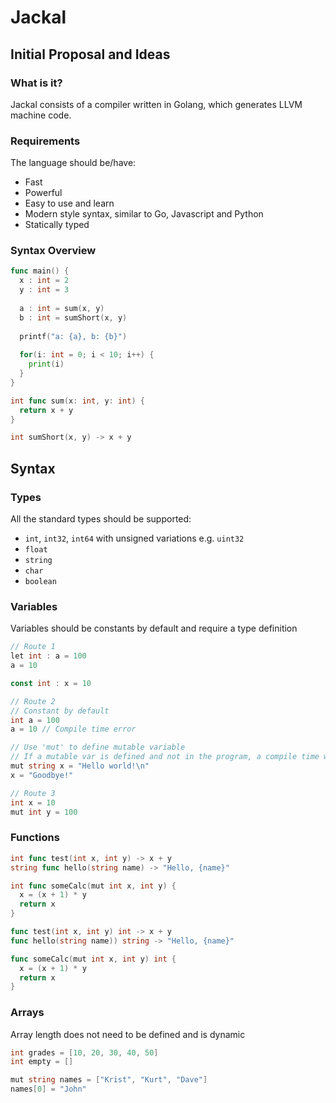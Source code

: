 # Jackal
## Initial Proposal and Ideas

### What is it?
Jackal consists of a compiler written in Golang, which generates LLVM machine code.

### Requirements
The language should be/have:
- Fast
- Powerful
- Easy to use and learn
- Modern style syntax, similar to Go, Javascript and Python
- Statically typed

### Syntax Overview
```go
func main() {
  x : int = 2
  y : int = 3
  
  a : int = sum(x, y)
  b : int = sumShort(x, y)
  
  printf("a: {a}, b: {b}")
  
  for(i: int = 0; i < 10; i++) {
    print(i)
  }
}

int func sum(x: int, y: int) {
  return x + y
}

int sumShort(x, y) -> x + y
```

## Syntax
### Types
All the standard types should be supported:
- `int`, `int32`, `int64` with unsigned variations e.g. `uint32`
- `float`
- `string`
- `char`
- `boolean`

### Variables
Variables should be constants by default and require a type definition
```go
// Route 1
let int : a = 100
a = 10

const int : x = 10
```
```go
// Route 2
// Constant by default
int a = 100
a = 10 // Compile time error

// Use 'mut' to define mutable variable
// If a mutable var is defined and not in the program, a compile time warning is given
mut string x = "Hello world!\n"
x = "Goodbye!"
```
```go 
// Route 3
int x = 10
mut int y = 100
```

### Functions
```go
int func test(int x, int y) -> x + y
string func hello(string name) -> "Hello, {name}"

int func someCalc(mut int x, int y) {
  x = (x + 1) * y
  return x
}

func test(int x, int y) int -> x + y
func hello(string name)) string -> "Hello, {name}"

func someCalc(mut int x, int y) int {
  x = (x + 1) * y
  return x
}
```

### Arrays
Array length does not need to be defined and is dynamic
```go
int grades = [10, 20, 30, 40, 50]
int empty = []

mut string names = ["Krist", "Kurt", "Dave"]
names[0] = "John"
```
